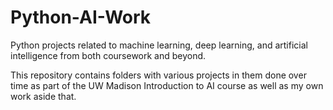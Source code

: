 # Python-AI-Work
Python projects related to machine learning, deep learning, and artificial intelligence from both coursework and beyond.  

This repository contains folders with various projects in them done over time as part of the UW Madison Introduction to AI course
as well as my own work aside that.  
